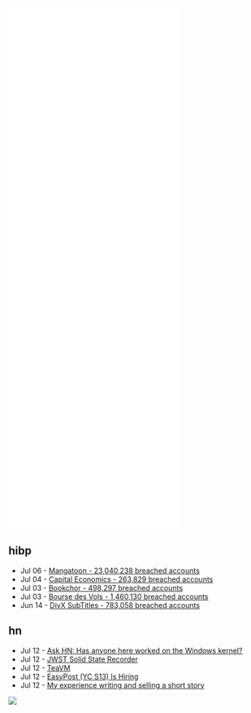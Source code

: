 ![Metrics](https://raw.githubusercontent.com/phixion/phixion/master/metrics.svg)

## hibp

<!--
for https://github.com/phixion/phixion/blob/main/.github/workflows/feeds.yml
-->
<!--START_SECTION:haveibeenpwnd-->
- Jul 06 - [Mangatoon - 23,040,238 breached accounts](https://haveibeenpwned.com/PwnedWebsites#Mangatoon)
- Jul 04 - [Capital Economics - 263,829 breached accounts](https://haveibeenpwned.com/PwnedWebsites#CapialEconomics)
- Jul 03 - [Bookchor - 498,297 breached accounts](https://haveibeenpwned.com/PwnedWebsites#Bookchor)
- Jul 03 - [Bourse des Vols - 1,460,130 breached accounts](https://haveibeenpwned.com/PwnedWebsites#BourseDesVols)
- Jun 14 - [DivX SubTitles - 783,058 breached accounts](https://haveibeenpwned.com/PwnedWebsites#DivXSubTitles)
<!--END_SECTION:haveibeenpwnd-->

## hn

<!--
for https://github.com/phixion/phixion/blob/main/.github/workflows/feeds.yml
-->
<!--START_SECTION:hn-->
- Jul 12 - [Ask HN: Has anyone here worked on the Windows kernel?](https://news.ycombinator.com/item?id=32076677)
- Jul 12 - [JWST Solid State Recorder](https://jwst-docs.stsci.edu/jwst-observatory-hardware/jwst-solid-state-recorder)
- Jul 12 - [TeaVM](https://teavm.org/)
- Jul 12 - [EasyPost (YC S13) Is Hiring](https://www.easypost.com/careers)
- Jul 12 - [My experience writing and selling a short story](https://superamit.substack.com/p/short-stories-how-much-do-you-make)
<!--END_SECTION:hn-->

<!--
for https://yhype.me
-->
![](https://hit.yhype.me/github/profile?user_id=13013670)
